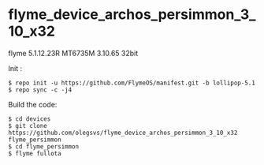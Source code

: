 # flyme_device_archos_persimmon_3_10_x32
flyme 5.1.12.23R
MT6735M 3.10.65 32bit


Init : 
   
    $ repo init -u https://github.com/FlymeOS/manifest.git -b lollipop-5.1
    $ repo sync -c -j4

Build the code:
   
    $ cd devices
    $ git clone https://github.com/olegsvs/flyme_device_archos_persimmon_3_10_x32 flyme_persimmon
    $ cd flyme_persimmon
    $ flyme fullota
